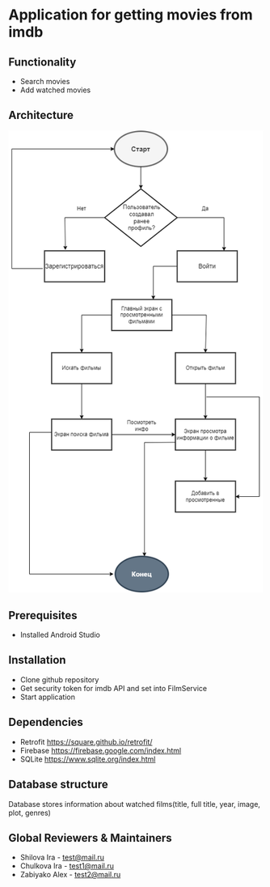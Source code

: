 # Application for getting movies from imdb
## Functionality
- Search movies
- Add watched movies
## Architecture
![info](https://github.com/ShilovaIra/film/blob/master/app-draw.drawio.png)
## Prerequisites
- Installed Android Studio
## Installation
- Clone github repository
- Get security token for imdb API and set into FilmService
- Start application
## Dependencies
- Retrofit https://square.github.io/retrofit/
- Firebase https://firebase.google.com/index.html
- SQLite https://www.sqlite.org/index.html
## Database structure
Database stores information about watched films(title, full title, year, image, plot, genres)
## Global Reviewers & Maintainers
- Shilova Ira - test@mail.ru
- Chulkova Ira - test1@mail.ru
- Zabiyako Alex - test2@mail.ru
